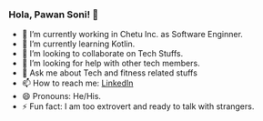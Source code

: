 ### Hola, Pawan Soni! 👋

- 🔭 I’m currently working in Chetu Inc. as Software Enginner.
- 🌱 I’m currently learning Kotlin.
- 👯 I’m looking to collaborate on Tech Stuffs.
- 🤔 I’m looking for help with other tech members.
- 💬 Ask me about Tech and fitness related stuffs
- 📫 How to reach me: [LinkedIn](https://www.linkedin.com/in/pawan-soni-237356ab/)
- 😄 Pronouns: He/His.
- ⚡ Fun fact: I am too extrovert and ready to talk with strangers.
